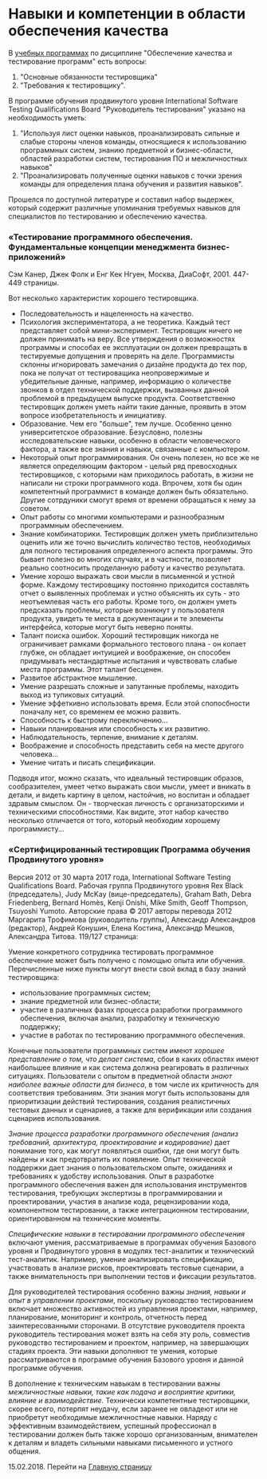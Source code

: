 # Навыки и компетенции в области обеспечения качества

В [учебных программах](/2016-08-14-educational-programs-exam-questions-and-literature.md) по дисциплине "Обеспечение качества и тестирование программ" есть вопросы:

1. "Основные обязанности тестировщика"
2. "Требования к тестировщику".

В программе обучения продвинутого уровня International Software Testing Qualifications Board "Руководитель тестирования" указано на необходимость уметь:

1. "Используя лист оценки навыков, проанализировать сильные и слабые стороны членов команды, относящиеся к использованию программных систем, знанию предметной и бизнес-области, областей разработки систем, тестирования ПО и межличностных навыков"
2. "Проанализировать полученные оценки навыков с точки зрения команды для определения плана обучения и развития навыков".

Прошелся по доступной литературе и составил набор выдержек, который содержит различные упоминания требуемых навыков для специалистов по тестированию и обеспечению качества.

### «Тестирование программного обеспечения. Фундаментальные концепции менеджмента бизнес-приложений»

 Сэм Канер, Джек Фолк и Енг Кек Нгуен, Москва, ДиаСофт, 2001. 447-449 страницы.

Вот несколько характеристик хорошего тестировщика.

- Последовательность и нацеленность на качество.
- Психология экспериментатора, а не теоретика. Каждый тест представляет собой мини-эксперимент. Тестировщик ничего не должен принимать на веру. Все утверждения о возможностях программы и способах ее эксплуатации он должен превращать в тестируемые допущения и проверять на деле. Программисты склонны игнорировать замечания о дизайне продукта до тех пор, пока не получат от тестироващика неопровержимые и убедительные данные, например, информацию о количестве звонков в отдел технической поддержки, вызванных данной проблемой в предыдущем выпуске продукта. Соответственно тестировщик должен уметь найти такие данные, проявить в этом вопросе изобретательность и инициативу.
- Образование. Чем его "больше", тем лучше. Особенно ценно университетское образование. Безусловно, полезны исследовательские навыки, особенно в области человеческого фактора, а также все знания и навыки, связанные с компьютером.
- Некоторый опыт программирования. Он очень полезен, но все же не является определяющим фактором - целый ряд превосходных тестировщиков, с которыми нам приходилось работать, в жизни не написали ни строки программного кода. Впрочем, хотя бы один компетентный программист в команде должен быть обязательно. Другие сотрдуники смогут время от времени обращаться к нему за советом.
- Опыт работы со многими компьютерами и разнообразным программным обеспечением.
- Знание комбинаторики. Тестировщик должен уметь приблизительно оценить или же точно вычислить количество тестов, необходимых для полного тестирования определенного аспекта программы. Это бывает полезно во многих случаях, и в частности, позволяет реально соотносить проделанную работу и качество результата.
- Умение хорошо выражать свои мысли в письменной и устной форме. Каждому тестировщику постоянно приходится составлять отчет о выявленных проблемах и устно объяснять их суть - это неотъемлевая часть его работы. Кроме того, он должен уметь предсказать проблемы, которые возникнут у пользователя продукта, увидеть те места в документации и те элементы интерфейса, которые могут быть неверно поняты.
- Талант поиска ошибок. Хороший тестировщик никогда не ограничивает рамками формального тестового плана - он копает глубже, он обладает интуицией и воображение, он способен придумывать нестандартные испытания и чувствовать слабые места программы. Этот талант бесценен.
- Развитое абстрактное мышление.
- Умение разрешать сложные и запутанные проблемы, находить выход из тупиковых ситуаций.
- Умение эффеткивно использовать время. Если этой спопосбности поначалу нет, со временем ее можно развить. 
- Способность к быстрому переключению...
- Навыки планирования или способность к их развитию.
- Наблюдательность, терпение, внимание к деталям.
- Воображение и способность представить себя на месте другого человека...
- Умение читать и писать спецификации.

Подводя итог, можно сказать, что идеальный тестировщик образов, сообразителен, умеет четко выражать свои мысли, умеет и вникать в детали, и видеть картину в целом, настойчив, но воспитан и обладает здравым смыслом. Он - творческая личность с организаторскими и техническими способностями. Как видите, этот набор качество несколько отличается от того, который необходим хорошему программисту...

### «Сертифицированный тестировщик Программа обучения Продвинутого уровня»

Версия 2012 от 30 марта 2017 года, International Software Testing Qualifications Board. Рабочая группа Продвинутого уровня Rex Black (председатель), Judy McKay (вице-председатель), Graham Bath, Debra Friedenberg, Bernard Homès, Kenji Onishi, Mike Smith, Geoff Thompson, Tsuyoshi Yumoto. Авторские права © 2017 авторы перевода 2012 Маргарита Трофимова (руководитель группы), Александр Александров (редактор), Андрей Конушин, Елена Костина, Александр Мешков, Александра Титова. 119/127 страница:

Умение конкретного сотрудника тестировать программное обеспечение может быть получено с помощью опыта или обучения. Перечисленные ниже пункты могут внести свой вклад в базу знаний тестировщика:

- использование программных систем;
- знание предметной или бизнес-области;
- участие в различных фазах процесса разработки программного обеспечения, включая анализ, разработку и техническую поддержку;
- участие в работах по тестированию программного обеспечения.

Конечные пользователи программных систем имеют _хорошее представление о том, что делает система_, сбои в каких областях имеют наибольшее влияние и как система должна реагировать в различных ситуациях. Пользователи с опытом в предметной области _знают наиболее важные области для бизнеса_, в том числе их критичность для соответствия требованиям. Эти знания могут быть использованы для приоритизации действий тестирования, создания реалистичных тестовых данных и сценариев, а также для верификации или создания сценариев использования.

_Знание процесса разработки программного обеспечения (анализ требований, архитектура, проектирование и кодирование)_ дает понимание того, как могут появляться ошибки, где они могут быть найдены и как предотвратить их появление. Опыт технической поддержки дает знания о пользовательском опыте, ожиданиях и требованиях к удобству использования. Опыт в разработке программного обеспечения важен для использования инструментов тестирования, требующих экспертизы в программировании и проектировании, участия в анализе кода, рецензировании кода, компонентном тестировании, а также интеграционном тестировании, ориентированном на технические моменты.

_Специфические навыки в тестировании программного обеспечения_ включают умения, рассматриваемые в программах обучения Базового уровня и Продвинутого уровня в модулях тест-аналитик и технический тест-аналитик. Например, умение анализировать спецификацию, участвовать в анализе рисков, проектировать тестовые сценарии, а также внимательность при выполнении тестов и фиксации результатов.

Для руководителей тестирования особенно важны _знания, навыки и опыт в управлении проектами_, поскольку руководство тестированием включает множество активностей из управления проектами, например, планирование, мониторинг и контроль, отчетность перед заинтересованными сторонами. В отсутствие руководителя проекта руководитель тестирования может взять на себя эту роль, совместив руководство тестированием и проектом, например, на завершающих стадиях проекта. Эти навыки дополняют те умения, которые рассматриваются в программе обучения Базового уровня и данной программе обучения.

В дополнение к техническим навыкам в тестировании важны _межличностные навыки, такие как подача и восприятие критики, влияние и взаимодействие_. Технически компетентные тестировщики, скорее всего, потерпят неудачу, если заранее не овладеют или не приобретут необходимые межличностные навыки. Наряду с эффективным взаимодействием, успешный профессионал в тестировании должен быть также хорошо организованным, внимателен к деталям и владеть сильными навыками письменного и устного общения.

15.02.2018. Перейти на [Главную страницу](./)
